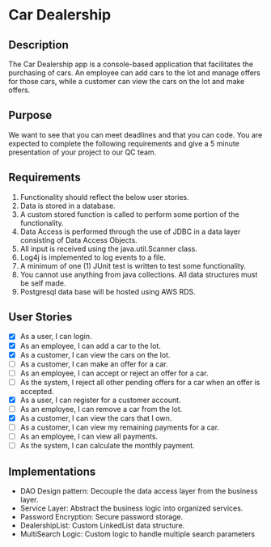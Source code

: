 # Car Dealership

## Description

The Car Dealership app is a console-based application that facilitates the purchasing of cars. An employee can add cars to the lot and manage offers for those cars, while a customer can view the cars on the lot and make offers.

## Purpose

We want to see that you can meet deadlines and that you can code. You are expected to complete the following requirements and give a 5 minute presentation of your project to our QC team.

## Requirements
1. Functionality should reflect the below user stories.
2. Data is stored in a database.
3. A custom stored function is called to perform some portion of the functionality.
4. Data Access is performed through the use of JDBC in a data layer consisting of Data Access Objects.
5. All input is received using the java.util.Scanner class.
6. Log4j is implemented to log events to a file.
7. A minimum of one (1) JUnit test is written to test some functionality.
8. You cannot use anything from java collections. All data structures must be self made.
9. Postgresql data base will be hosted using AWS RDS.


## User Stories

- [x] As a user, I can login.
- [x] As an employee, I can add a car to the lot.
- [x] As a customer, I can view the cars on the lot.
- [ ] As a customer, I can make an offer for a car.
- [ ] As an employee, I can accept or reject an offer for a car.
- [ ] As the system, I reject all other pending offers for a car when an offer is accepted.
- [x] As a user, I can register for a customer account.
- [ ] As an employee, I can remove a car from the lot.
- [x] As a customer, I can view the cars that I own.
- [ ] As a customer, I can view my remaining payments for a car.
- [ ] As an employee, I can view all payments.
- [ ] As the system, I can calculate the monthly payment.

## Implementations
* DAO Design pattern:  Decouple the data access layer from the business layer.
* Service Layer: Abstract the business logic into organized services.
* Password Encryption: Secure password storage.
* DealershipList: Custom LinkedList data structure.
* MultiSearch Logic: Custom logic to handle multiple search parameters